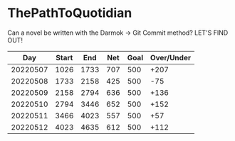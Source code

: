 # ThePathToQuotidian
Can a novel be written with the Darmok -> Git Commit method? LET'S FIND OUT!

| Day | Start | End | Net | Goal | Over/Under |
| --- | --- | --- | --- | --- | --- |
| 20220507 | 1026 | 1733 | 707 | 500 | +207 |
| 20220508 | 1733 | 2158 | 425 | 500 | -75 |
| 20220509 | 2158 | 2794 | 636 | 500 | +136 |
| 20220510 | 2794 | 3446 | 652 | 500 | +152 |
| 20220511 | 3466 | 4023 | 557 | 500 | +57 |
| 20220512 | 4023 | 4635 | 612 | 500 | +112 |